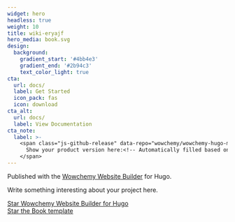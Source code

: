 ```yaml
---
widget: hero
headless: true
weight: 10
title: wiki-eryajf
hero_media: book.svg
design:
  background:
    gradient_start: '#4bb4e3'
    gradient_end: '#2b94c3'
    text_color_light: true
cta:
  url: docs/
  label: Get Started
  icon_pack: fas
  icon: download
cta_alt:
  url: docs/
  label: View Documentation
cta_note:
  label: >-
    <span class="js-github-release" data-repo="wowchemy/wowchemy-hugo-modules">
      Show your product version here:<!-- Automatically filled based on data-repo value -->
    </span>
---
```


Published with the [Wowchemy Website Builder](https://sourcethemes.com/academic/) for Hugo.

Write something interesting about your project here.

<a class="github-button" href="https://github.com/wowchemy/wowchemy-hugo-modules" data-icon="octicon-star" data-size="large" data-show-count="true" aria-label="Star Wowchemy Website Builder for Hugo">Star Wowchemy Website Builder for Hugo</a><br><a class="github-button" href="https://github.com/wowchemy/starter-book" data-icon="octicon-star" data-size="large" data-show-count="true" aria-label="Star the Book template">Star the Book template</a><script async defer src="https://buttons.github.io/buttons.js"></script>
